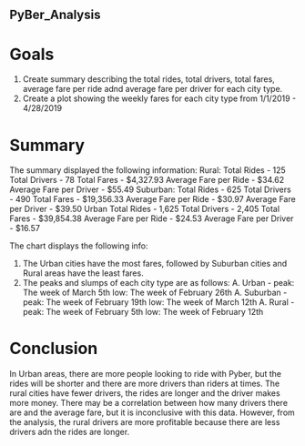 ## PyBer_Analysis

# Goals
  1. Create summary describing the total rides, total drivers, total fares, average fare per ride adnd average fare per driver for each city type.
  2. Create a plot showing the weekly fares for each city type from 1/1/2019 - 4/28/2019
  
# Summary
The summary displayed the following information:
    Rural:
      Total Rides - 125
      Total Drivers - 78
      Total Fares - $4,327.93
      Average Fare per Ride - $34.62
      Average Fare per Driver - $55.49
    Suburban:
      Total Rides - 625
      Total Drivers - 490
      Total Fares - $19,356.33
      Average Fare per Ride - $30.97
      Average Fare per Driver - $39.50
    Urban
      Total Rides - 1,625
      Total Drivers - 2,405
      Total Fares - $39,854.38
      Average Fare per Ride - $24.53
      Average Fare per Driver - $16.57

The chart displays the following info:
   1. The Urban cities have the most fares, followed by Suburban cities and Rural areas have the least fares.
   2. The peaks and slumps of each city type are as follows:
      A. Urban - peak: The week of March 5th
                 low:  The week of February 26th
      A. Suburban - peak: The week of February 19th
                    low: The week of March 12th
      A. Rural - peak: The week of February 5th
                 low: The week of February 12th     
                 
# Conclusion
   In Urban areas, there are more people looking to ride with Pyber, but the rides will be shorter and there are more drivers than riders at times.  The rural cities have fewer drivers, the rides are longer and the driver makes more money.  There may be a correlation between how many drivers there are and the average fare, but it is inconclusive with this data.  However, from the analysis, the rural drivers are more profitable because there are less drivers adn the rides are longer.
